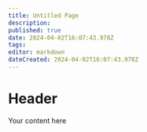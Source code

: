 ```yaml
---
title: Untitled Page
description: 
published: true
date: 2024-04-02T16:07:43.978Z
tags: 
editor: markdown
dateCreated: 2024-04-02T16:07:43.978Z
---
```


# Header
Your content here